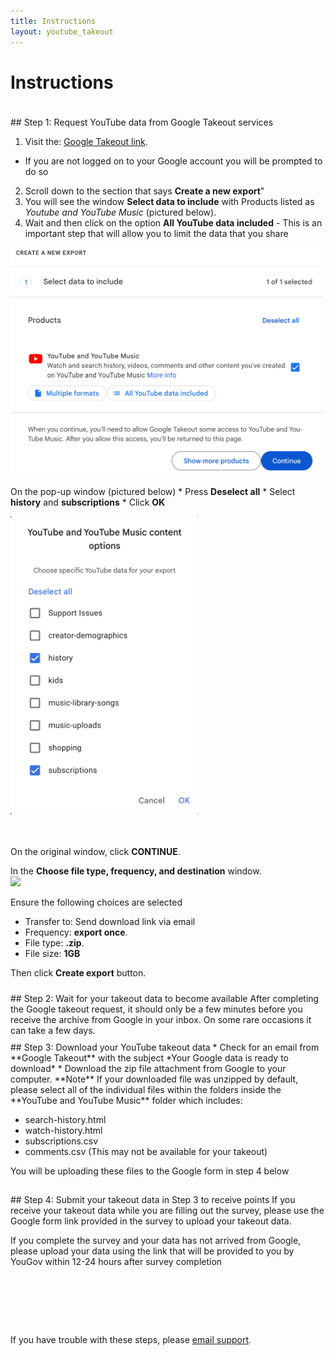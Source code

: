 ```yaml
---
title: Instructions
layout: youtube_takeout
---
```

<style>
/*ol li {padding-bottom:5px;}  */
  
</style>  
# Instructions
<div style="padding-top:20px;"></div>
## Step 1: Request YouTube data from Google Takeout services

1. Visit the: <a href="https://takeout.google.com/settings/takeout/custom/youtube" target="new">Google Takeout link</a>. 
  * If you are not logged on to your Google account you will be prompted to do so  
2. Scroll down to the section that says **Create a new export**"
3. You will see the window **Select data to include** with Products listed as *Youtube and YouTube Music* (pictured below).
4. Wait and then click on the option **All YouTube data included** - This is an important step that will allow you to limit the data that you share 

<img src="images/yt-select_options.png" width="500" style="margin:auto;">

On the pop-up window (pictured below)
	* Press  **Deselect all**
	* Select **history** and **subscriptions**
	* Click  **OK**

<img src="images/yt-what_to_select_2.png" width="300" style="margin:auto;"><br/>
&nbsp;<br/>&nbsp;<br>

On the original window, click **CONTINUE**.

In the **Choose file type, frequency, and destination** window.<br/>
<img src="images/choose_file_type.png" width="600" style="margin:auto;"><br/>

Ensure the following choices are selected 
- Transfer to: Send download link via email
- Frequency: **export once**.
- File type: **.zip**.
- File size: **1GB** 

Then click **Create export** button.

<div style="padding-top:10px;"></div>
## Step 2: Wait for your takeout data to become available
After completing the Google takeout request, it should only be a few minutes before you receive the archive from Google in your inbox. On some rare occasions it can take a few days.
<div style="padding-top:10px;"></div>
## Step 3: Download your YouTube takeout data
* Check for an email from **Google Takeout** with the subject *Your Google data is ready to download*
* Download the zip file attachment from Google to your computer. 
**Note** 
If your downloaded file was unzipped by default, please select all of the individual files within the folders inside the **YouTube and YouTube Music** folder which includes:

* search-history.html
* watch-history.html
* subscriptions.csv 
* comments.csv (This may not be available for your takeout) 

You will be uploading these files to the Google form in step 4 below
<div style="padding-top:15px;"></div>
## Step 4: Submit your takeout data in Step 3 to receive points
If you receive your takeout data while you are filling out the survey, please use the Google form link provided in the survey to upload your takeout data.

If you complete the survey and your data has not arrived from Google, please upload your data using the link that will be provided to you by YouGov within 12-24 hours after survey completion 
<div style="padding-top:80px;"></div>

If you have trouble with these steps, please <a href="mailto:csmapsupport@nyu.edu">email support</a>. 



